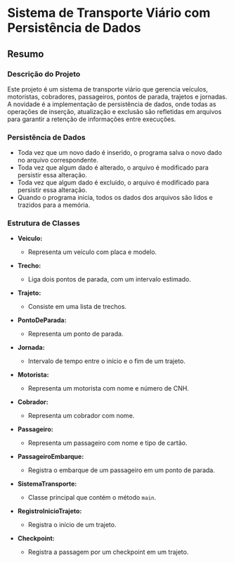 # Sistema de Transporte Viário com Persistência de Dados

## Resumo

### Descrição do Projeto

Este projeto é um sistema de transporte viário que gerencia veículos, motoristas, cobradores, passageiros, pontos de parada, trajetos e jornadas. A novidade é a implementação de persistência de dados, onde todas as operações de inserção, atualização e exclusão são refletidas em arquivos para garantir a retenção de informações entre execuções.

### Persistência de Dados

- Toda vez que um novo dado é inserido, o programa salva o novo dado no arquivo correspondente.
- Toda vez que algum dado é alterado, o arquivo é modificado para persistir essa alteração.
- Toda vez que algum dado é excluído, o arquivo é modificado para persistir essa alteração.
- Quando o programa inicia, todos os dados dos arquivos são lidos e trazidos para a memória.

  
### Estrutura de Classes

- **Veiculo:**
  - Representa um veículo com placa e modelo.

- **Trecho:**
  - Liga dois pontos de parada, com um intervalo estimado.

- **Trajeto:**
  - Consiste em uma lista de trechos.

- **PontoDeParada:**
  - Representa um ponto de parada.

- **Jornada:**
  - Intervalo de tempo entre o início e o fim de um trajeto.

- **Motorista:**
  - Representa um motorista com nome e número de CNH.

- **Cobrador:**
  - Representa um cobrador com nome.

- **Passageiro:**
  - Representa um passageiro com nome e tipo de cartão.

- **PassageiroEmbarque:**
  - Registra o embarque de um passageiro em um ponto de parada.

- **SistemaTransporte:**
  - Classe principal que contém o método `main`.

- **RegistroInicioTrajeto:**
  - Registra o início de um trajeto.

- **Checkpoint:**
  - Registra a passagem por um checkpoint em um trajeto.

